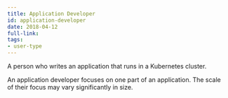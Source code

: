 ```yaml
---
title: Application Developer
id: application-developer
date: 2018-04-12
full-link: 
tags:
- user-type 
---
```

 A person who writes an application that runs in a Kubernetes cluster.

<!--more--> 

An application developer focuses on one part of an application. The scale of their focus may vary significantly in size.

